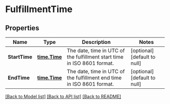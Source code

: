 # FulfillmentTime

## Properties
Name | Type | Description | Notes
------------ | ------------- | ------------- | -------------
**StartTime** | [**time.Time**](time.Time.md) | The date, time in UTC of the fulfillment start time in ISO 8601 format. | [optional] [default to null]
**EndTime** | [**time.Time**](time.Time.md) | The date, time in UTC of the fulfillment end time in ISO 8601 format. | [optional] [default to null]

[[Back to Model list]](../README.md#documentation-for-models) [[Back to API list]](../README.md#documentation-for-api-endpoints) [[Back to README]](../README.md)

